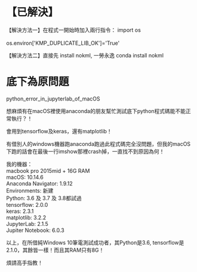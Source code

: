 # 【已解決】
<p>【解決方法一】在程式一開始時加入兩行指令：
import os <br></br>
os.environ['KMP_DUPLICATE_LIB_OK']='True'</p>
<p>【解決方法二】直接先 install nokml, 一勞永逸
conda install nokml

# 底下為原問題
python_error_in_jupyterlab_of_macOS <br>
<p>想麻煩有在macOS裡使用anaconda的朋友幫忙測試底下python程式碼能不能正常執行？！ <br>
<p>會用到tensorflow及keras，還有matplotlib！ <br>
<p>有借別人的windows機器跑anaconda跑過此程式碼完全沒問題，但我的macOS下跑的話會在最後一行imshow那裡crash掉，一直找不到原因為何！ <br>
<p>我的機器： <br>
macbook pro 2015mid + 16G RAM <br>
macOS: 10.14.6 <br>
Anaconda Navigator: 1.9.12 <br>
Environments: 新建 <br>
Python: 3.6 及 3.7 及 3.8都試過 <br>
tensorflow: 2.0.0 <br>
keras: 2.3.1 <br>
matplotlib: 3.2.2 <br>
JupyterLab: 2.1.5 <br>
Jupiter Notebook: 6.0.3 <br>
<p>以上，在所借純Windows 10筆電測試成功者，其Python是3.6, tensorflow是2.1.0，其餘皆一樣！而且其RAM只有8G！ <br>
<p>煩請高手指教！
